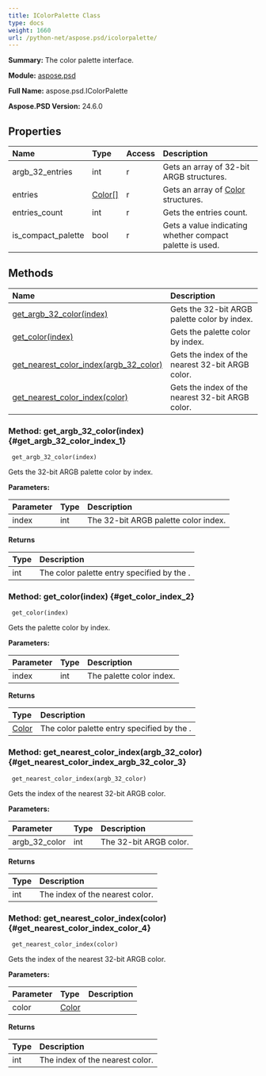```yaml
---
title: IColorPalette Class
type: docs
weight: 1660
url: /python-net/aspose.psd/icolorpalette/
---
```


**Summary:** The color palette interface.

**Module:** [aspose.psd](/psd/python-net/aspose.psd/)

**Full Name:** aspose.psd.IColorPalette

**Aspose.PSD Version:** 24.6.0

## **Properties**
| **Name** | **Type** | **Access** | **Description** |
| :- | :- | :- | :- |
| argb_32_entries | int | r | Gets an array of 32-bit ARGB structures. |
| entries | [Color[]](/psd/python-net/aspose.psd/color) | r | Gets an array of [Color](/psd/python-net/aspose.psd/color/) structures. |
| entries_count | int | r | Gets the entries count. |
| is_compact_palette | bool | r | Gets a value indicating whether compact palette is used. |
## **Methods**
| **Name** | **Description** |
| :- | :- |
| [get_argb_32_color(index)](#get_argb_32_color_index_1) | Gets the 32-bit ARGB palette color by index. |
| [get_color(index)](#get_color_index_2) | Gets the palette color by index. |
| [get_nearest_color_index(argb_32_color)](#get_nearest_color_index_argb_32_color_3) | Gets the index of the nearest 32-bit ARGB color. |
| [get_nearest_color_index(color)](#get_nearest_color_index_color_4) | Gets the index of the nearest 32-bit ARGB color. |


### Method: get_argb_32_color(index) {#get_argb_32_color_index_1}


```
 get_argb_32_color(index) 
```

Gets the 32-bit ARGB palette color by index.

**Parameters:**

| Parameter | Type | Description |
| :- | :- | :- |
| index | int | The 32-bit ARGB palette color index. |

**Returns**

| Type | Description |
| :- | :- |
| int | The color palette entry specified by the <paramref name="index" />. |


### Method: get_color(index) {#get_color_index_2}


```
 get_color(index) 
```

Gets the palette color by index.

**Parameters:**

| Parameter | Type | Description |
| :- | :- | :- |
| index | int | The palette color index. |

**Returns**

| Type | Description |
| :- | :- |
| [Color](/psd/python-net/aspose.psd/color) | The color palette entry specified by the <paramref name="index" />. |


### Method: get_nearest_color_index(argb_32_color) {#get_nearest_color_index_argb_32_color_3}


```
 get_nearest_color_index(argb_32_color) 
```

Gets the index of the nearest 32-bit ARGB color.

**Parameters:**

| Parameter | Type | Description |
| :- | :- | :- |
| argb_32_color | int | The 32-bit ARGB color. |

**Returns**

| Type | Description |
| :- | :- |
| int | The index of the nearest color. |


### Method: get_nearest_color_index(color) {#get_nearest_color_index_color_4}


```
 get_nearest_color_index(color) 
```

Gets the index of the nearest 32-bit ARGB color.

**Parameters:**

| Parameter | Type | Description |
| :- | :- | :- |
| color | [Color](/psd/python-net/aspose.psd/color) |  |

**Returns**

| Type | Description |
| :- | :- |
| int | The index of the nearest color. |


